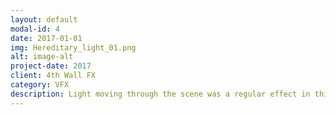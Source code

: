 ```yaml
---
layout: default
modal-id: 4
date: 2017-01-01
img: Hereditary_light_01.png
alt: image-alt
project-date: 2017
client: 4th Wall FX
category: VFX
description: Light moving through the scene was a regular effect in this film.  In this scene, I was responsible for adding various light effects which required careful masking and a simple 3D reconstruction of the room.  This allowed the light to accurately move across the objects in the room while avoiding as much tedious rotoscoping as possible and reduce time needed for changes.
---
```

